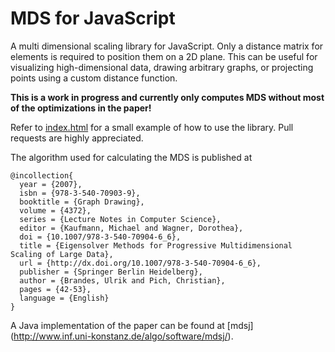 MDS for JavaScript
==================

A multi dimensional scaling library for JavaScript. Only a distance matrix
for elements is required to position them on a 2D plane. This can be useful
for visualizing high-dimensional data, drawing arbitrary graphs, or projecting
points using a custom distance function.

**This is a work in progress and currently only computes MDS without most of the optimizations in the paper!**

Refer to [index.html](index.html) for a small example of how to use the library.
Pull requests are highly appreciated.

The algorithm used for calculating the MDS is published at

```
@incollection{
  year = {2007},
  isbn = {978-3-540-70903-9},
  booktitle = {Graph Drawing},
  volume = {4372},
  series = {Lecture Notes in Computer Science},
  editor = {Kaufmann, Michael and Wagner, Dorothea},
  doi = {10.1007/978-3-540-70904-6_6},
  title = {Eigensolver Methods for Progressive Multidimensional Scaling of Large Data},
  url = {http://dx.doi.org/10.1007/978-3-540-70904-6_6},
  publisher = {Springer Berlin Heidelberg},
  author = {Brandes, Ulrik and Pich, Christian},
  pages = {42-53},
  language = {English}
}
```

A Java implementation of the paper can be found at [mdsj] (http://www.inf.uni-konstanz.de/algo/software/mdsj/).
